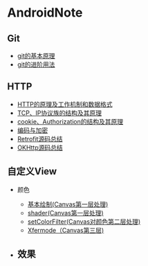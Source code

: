 # AndroidNote

## Git

* [git的基本原理](git/git的基本原理.md)
* [git的进阶用法](git/git的进阶用法.md)

## HTTP

 * [HTTP的原理及工作机制和数据格式](网络/HTTP.md)
 * [TCP、IP协议族的结构及其原理](网络/TCP、IP协议族.md)
 * [cookie、Authorization的结构及其原理](网络/cookie、Authorization.md)
 * [编码与加密](网络/编码与加密.md)
 * [Retrofit源码总结](网络/Retrofit源码总结.md)
 * [OKHttp源码总结](网络/OKHttp源码总结.md)

 ## 自定义View

- 颜色
  - [基本绘制(Canvas第一层处理)](自定义View/基本绘制(Canvas第一层处理).md)
  - [shader(Canvas第一层处理)](自定义View/shader(Canvas第一层处理).md)
  - [setColorFilter(Canvas对颜色第二层处理)](自定义View/setColorFilter(Canvas对颜色第二层处理).md)
  - [Xfermode（Canvas第三层)](自定义View/Xfermode(Canvas第三层).md)

- 效果
  - 
